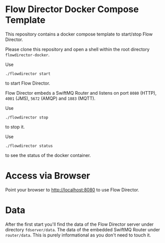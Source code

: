 # Flow Director Docker Compose Template

This repository contains a docker compose template to start/stop Flow Director.

Please clone this repository and open a shell within the root directory `flowdirector-docker`.

Use

    ./flowdirector start
  
to start Flow Director. 

Flow Director embeds a SwiftMQ Router and listens on port `8080` (HTTP), `4001` (JMS), `5672` (AMQP) and `1883` (MQTT).

Use

    ./flowdirector stop
    
to stop it.

Use 

    ./flowdirector status
    
to see the status of the docker container.

# Access via Browser

Point your browser to [http://localhost:8080](http://localhost:8080) to use Flow Director.

# Data

After the first start you'll find the data of the Flow Director server under directory `fdserver/data`. The data of the 
embedded SwiftMQ Router under `router/data`. This is purely informational as you don't need to touch it. 


